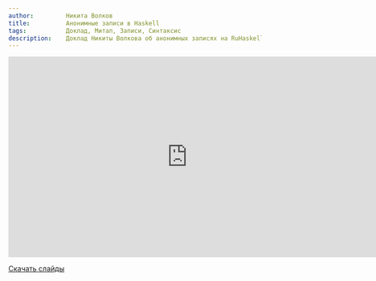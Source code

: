 ```yaml
---
author:         Никита Волков
title:          Анонимные записи в Haskell
tags:           Доклад, Митап, Записи, Синтаксис
description:    Доклад Никиты Волкова об анонимных записях на RuHaskell.Meetup 2015 Summer.
---
```


<nobr><iframe
width="711" height="400"
src="https://www.youtube.com/embed/VVEaoPM4A_Q"
frameborder="0" allowfullscreen></iframe><iframe
src="https://www.slideshare.net/slideshow/embed_code/key/bKKqHLEULLkUxq"
width="476" height="400"
frameborder="0" marginwidth="0" marginheight="0" scrolling="no"></iframe></nobr>

[Скачать слайды](/files/meetup-2015-summer/3_Anonymous_Records.pdf)
